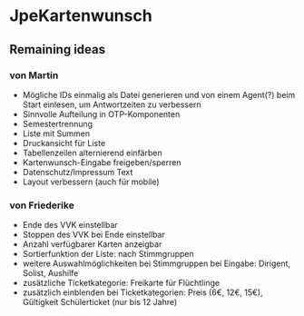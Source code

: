 # JpeKartenwunsch

## Remaining ideas
### von Martin
- Mögliche IDs einmalig als Datei generieren und von einem Agent(?) beim Start einlesen, um Antwortzeiten zu verbessern
- Sinnvolle Aufteilung in OTP-Komponenten
- Semestertrennung
- Liste mit Summen
- Druckansicht für Liste
- Tabellenzeilen alternierend einfärben
- Kartenwunsch-Eingabe freigeben/sperren
- Datenschutz/Impressum Text
- Layout verbessern (auch für mobile)
### von Friederike
- Ende des VVK einstellbar
- Stoppen des VVK bei Ende einstellbar
- Anzahl verfügbarer Karten anzeigbar
- Sortierfunktion der Liste: nach Stimmgruppen
- weitere Auswahlmöglichkeiten bei Stimmgruppen bei Eingabe: Dirigent, Solist, Aushilfe
- zusätzliche Ticketkategorie: Freikarte für Flüchtlinge
- zusätzlich einblenden bei Ticketkategorien: Preis (6€, 12€, 15€), Gültigkeit Schülerticket (nur bis 12 Jahre)